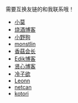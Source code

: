 <br><br><br><br><br><br><br><br><br>


需要互换友链的和我联系哦！
- [小莫](https://xiaomo.info)
- [烧酒博客](https://i.shojo.cc/)
- [小野狗](http://fortl.net) 
- [monstlin](monsterlin.com)
- [香菇会长](https://siitake.cn/)
- [Edik博客](https://www.edik.cn/)
- [贤心博客](http://sentsin.com/)
- [冷子欲](http://lengziyu.com/)
- [Leonn](https://liyuans.com/)
- [netcan](http://www.netcan666.com/)
- [kotori](https://kotori.love/)

